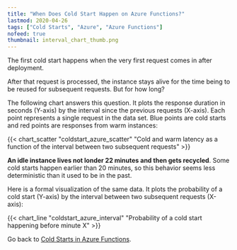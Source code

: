 ```yaml
---
title: "When Does Cold Start Happen on Azure Functions?"
lastmod: 2020-04-26
tags: ["Cold Starts", "Azure", "Azure Functions"]
nofeed: true
thumbnail: interval_chart_thumb.png
---
```


The first cold start happens when the very first request comes in after deployment.

After that request is processed, the instance stays alive for the time being to be reused for subsequent requests. But for how long?

The following chart answers this question. It plots the response duration in seconds (Y-axis) by the interval since the previous requests (X-axis). Each point represents a single request in the data set. Blue points are cold starts and red points are responses from warm instances:

{{< chart_scatter
    "coldstart_azure_scatter"
    "Cold and warm latency as a function of the interval between two subsequent requests" >}}

**An idle instance lives not londer 22 minutes and then gets recycled**. Some cold starts happen earlier than 20 minutes, so this behavior seems less deterministic than it used to be in the past.

Here is a formal visualization of the same data. It plots the probability of a cold start (Y-axis) by the interval between two subsequent requests (X-axis):

{{< chart_line
    "coldstart_azure_interval"
    "Probability of a cold start happening before minute X" >}}

Go back to [Cold Starts in Azure Functions](/serverless/coldstarts/azure/).